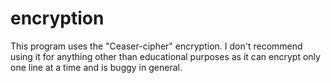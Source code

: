 # encryption
This program uses the "Ceaser-cipher" encryption. I don't recommend using it for anything other than educational purposes as it can encrypt only one line at a time
and is buggy in general.

